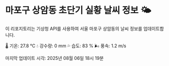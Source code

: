 
# 마포구 상암동 초단기 실황 날씨 정보 🌤️

이 리포지토리는 기상청 API를 사용하여 서울 마포구 상암동의 날씨 정보를 업데이트합니다. 

🌡️ 기온: 27.8 ℃
💧 강수량: 0 mm
💦 습도: 83 %
🌬️ 풍속: 1.2 m/s

마지막 업데이트 시각: 2025년 08월 06일 18시 19분    
